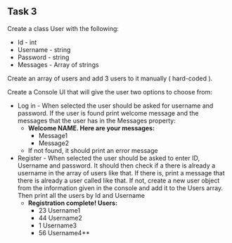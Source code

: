 ## Task 3

Create a class User with the following:

- Id - int
- Username - string
- Password - string
- Messages - Array of strings

Create an array of users and add 3 users to it manually ( hard-coded ).

Create a Console UI that will give the user two options to choose from:

- Log in - When selected the user should be asked for username and password. If the user is found print welcome message and the messages that the user has in the Messages property:
  - **Welcome NAME. Here are your messages:**
    - Message1
    - Message2
  - If not found, it should print an error message
- Register - When selected the user should be asked to enter ID, Username and password. It should then check if a there is already a username in the array of users like that. If there is, print a message that there is already a user called like that. If not, create a new user object from the information given in the console and add it to the Users array. Then print all the users by Id and Username
  - **Registration complete! Users:**
    - 23 Username1
    - 44 Username2
    - 1 Username3
    - 56 Username4\*\*
